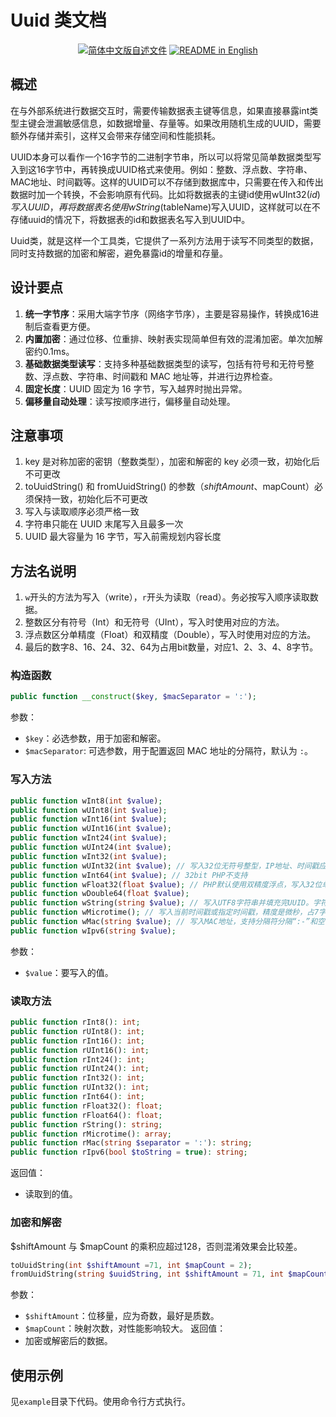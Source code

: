 # Uuid 类文档

<p align="center">
  <a href="./README.md"><img alt="简体中文版自述文件" src="https://img.shields.io/badge/简体中文-d9d9d9"></a>
  <a href="./README_EN.md"><img alt="README in English" src="https://img.shields.io/badge/English-d9d9d9"></a>
</p>

## 概述
在与外部系统进行数据交互时，需要传输数据表主键等信息，如果直接暴露int类型主键会泄漏敏感信息，如数据增量、存量等。如果改用随机生成的UUID，需要额外存储并索引，这样又会带来存储空间和性能损耗。

UUID本身可以看作一个16字节的二进制字节串，所以可以将常见简单数据类型写入到这16字节中，再转换成UUID格式来使用。例如：整数、浮点数、字符串、MAC地址、时间戳等。这样的UUID可以不存储到数据库中，只需要在传入和传出数据时加一个转换，不会影响原有代码。比如将数据表的主键id使用wUInt32($id)写入UUID，再将数据表名使用wString($tableName)写入UUID，这样就可以在不存储uuid的情况下，将数据表的id和数据表名写入到UUID中。

Uuid类，就是这样一个工具类，它提供了一系列方法用于读写不同类型的数据，同时支持数据的加密和解密，避免暴露id的增量和存量。

## 设计要点
1. **统一字节序**：采用大端字节序（网络字节序），主要是容易操作，转换成16进制后查看更方便。
2. **内置加密**：通过位移、位重排、映射表实现简单但有效的混淆加密。单次加解密约0.1ms。
3. **基础数据类型读写**：支持多种基础数据类型的读写，包括有符号和无符号整数、浮点数、字符串、时间戳和 MAC 地址等，并进行边界检查。
4. **固定长度**：UUID 固定为 16 字节，写入越界时抛出异常。
5. **偏移量自动处理**：读写按顺序进行，偏移量自动处理。

## 注意事项
1. key 是对称加密的密钥（整数类型），加密和解密的 key 必须一致，初始化后不可更改
2. toUuidString() 和 fromUuidString() 的参数（$shiftAmount、$mapCount）必须保持一致，初始化后不可更改
3. 写入与读取顺序必须严格一致
4. 字符串只能在 UUID 末尾写入且最多一次
5. UUID 最大容量为 16 字节，写入前需规划内容长度

## 方法名说明
1. `w`开头的方法为写入（write），`r`开头为读取（read）。务必按写入顺序读取数据。
2. 整数区分有符号（Int）和无符号（UInt），写入时使用对应的方法。
3. 浮点数区分单精度（Float）和双精度（Double），写入时使用对应的方法。
4. 最后的数字8、16、24、32、64为占用bit数量，对应1、2、3、4、8字节。

### 构造函数
```php
public function __construct($key, $macSeparator = ':');
```
参数：
- `$key`：必选参数，用于加密和解密。
- `$macSeparator`: 可选参数，用于配置返回 MAC 地址的分隔符，默认为 `:`。

### 写入方法
```php
public function wInt8(int $value);
public function wUInt8(int $value);
public function wInt16(int $value);
public function wUInt16(int $value);
public function wInt24(int $value);
public function wUInt24(int $value);
public function wInt32(int $value);
public function wUInt32(int $value); // 写入32位无符号整型，IP地址、时间戳应使用此方法写入。
public function wInt64(int $value); // 32bit PHP不支持
public function wFloat32(float $value); // PHP默认使用双精度浮点，写入32位单精度浮点数会造成精度损失。
public function wDouble64(float $value);
public function wString(string $value); // 写入UTF8字符串并填充完UUID。字符串只能在UUID最末尾写入最多一次。
public function wMicrotime(); // 写入当前时间戳或指定时间戳，精度是微秒，占7字节
public function wMac(string $value); // 写入MAC地址，支持分隔符分隔“:-”和空白。
public function wIpv6(string $value);
```
参数：
- `$value`：要写入的值。
### 读取方法
```php
public function rInt8(): int;
public function rUInt8(): int;
public function rInt16(): int;
public function rUInt16(): int;
public function rInt24(): int;
public function rUInt24(): int;
public function rInt32(): int;
public function rUInt32(): int;
public function rInt64(): int;
public function rFloat32(): float;
public function rFloat64(): float;
public function rString(): string;
public function rMicrotime(): array;
public function rMac(string $separator = ':'): string;
public function rIpv6(bool $toString = true): string;
```
返回值：
- 读取到的值。
### 加密和解密
$shiftAmount 与 $mapCount 的乘积应超过128，否则混淆效果会比较差。
```php
toUuidString(int $shiftAmount =71, int $mapCount = 2);
fromUuidString(string $uuidString, int $shiftAmount = 71, int $mapCount = 2); 
```
参数：
- `$shiftAmount`：位移量，应为奇数，最好是质数。
- `$mapCount`：映射次数，对性能影响较大。
返回值：
- 加密或解密后的数据。

## 使用示例
见`example`目录下代码。使用命令行方式执行。